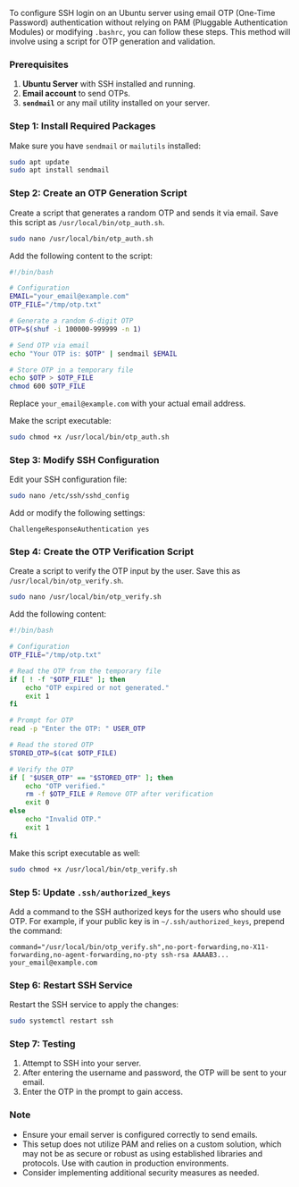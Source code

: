 To configure SSH login on an Ubuntu server using email OTP (One-Time Password) authentication without relying on PAM (Pluggable Authentication Modules) or modifying `.bashrc`, you can follow these steps. This method will involve using a script for OTP generation and validation.

### Prerequisites

1. **Ubuntu Server** with SSH installed and running.
2. **Email account** to send OTPs.
3. **`sendmail`** or any mail utility installed on your server.

### Step 1: Install Required Packages

Make sure you have `sendmail` or `mailutils` installed:

```bash
sudo apt update
sudo apt install sendmail
```

### Step 2: Create an OTP Generation Script

Create a script that generates a random OTP and sends it via email. Save this script as `/usr/local/bin/otp_auth.sh`.

```bash
sudo nano /usr/local/bin/otp_auth.sh
```

Add the following content to the script:

```bash
#!/bin/bash

# Configuration
EMAIL="your_email@example.com"
OTP_FILE="/tmp/otp.txt"

# Generate a random 6-digit OTP
OTP=$(shuf -i 100000-999999 -n 1)

# Send OTP via email
echo "Your OTP is: $OTP" | sendmail $EMAIL

# Store OTP in a temporary file
echo $OTP > $OTP_FILE
chmod 600 $OTP_FILE
```

Replace `your_email@example.com` with your actual email address.

Make the script executable:

```bash
sudo chmod +x /usr/local/bin/otp_auth.sh
```

### Step 3: Modify SSH Configuration

Edit your SSH configuration file:

```bash
sudo nano /etc/ssh/sshd_config
```

Add or modify the following settings:

```plaintext
ChallengeResponseAuthentication yes
```

### Step 4: Create the OTP Verification Script

Create a script to verify the OTP input by the user. Save this as `/usr/local/bin/otp_verify.sh`.

```bash
sudo nano /usr/local/bin/otp_verify.sh
```

Add the following content:

```bash
#!/bin/bash

# Configuration
OTP_FILE="/tmp/otp.txt"

# Read the OTP from the temporary file
if [ ! -f "$OTP_FILE" ]; then
    echo "OTP expired or not generated."
    exit 1
fi

# Prompt for OTP
read -p "Enter the OTP: " USER_OTP

# Read the stored OTP
STORED_OTP=$(cat $OTP_FILE)

# Verify the OTP
if [ "$USER_OTP" == "$STORED_OTP" ]; then
    echo "OTP verified."
    rm -f $OTP_FILE # Remove OTP after verification
    exit 0
else
    echo "Invalid OTP."
    exit 1
fi
```

Make this script executable as well:

```bash
sudo chmod +x /usr/local/bin/otp_verify.sh
```

### Step 5: Update `.ssh/authorized_keys`

Add a command to the SSH authorized keys for the users who should use OTP. For example, if your public key is in `~/.ssh/authorized_keys`, prepend the command:

```plaintext
command="/usr/local/bin/otp_verify.sh",no-port-forwarding,no-X11-forwarding,no-agent-forwarding,no-pty ssh-rsa AAAAB3... your_email@example.com
```

### Step 6: Restart SSH Service

Restart the SSH service to apply the changes:

```bash
sudo systemctl restart ssh
```

### Step 7: Testing

1. Attempt to SSH into your server.
2. After entering the username and password, the OTP will be sent to your email.
3. Enter the OTP in the prompt to gain access.

### Note

- Ensure your email server is configured correctly to send emails.
- This setup does not utilize PAM and relies on a custom solution, which may not be as secure or robust as using established libraries and protocols. Use with caution in production environments.
- Consider implementing additional security measures as needed.
